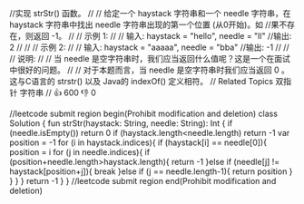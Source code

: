 //实现 strStr() 函数。 
//
// 给定一个 haystack 字符串和一个 needle 字符串，在 haystack 字符串中找出 needle 字符串出现的第一个位置 (从0开始)。如
//果不存在，则返回 -1。 
//
// 示例 1: 
//
// 输入: haystack = "hello", needle = "ll"
//输出: 2
// 
//
// 示例 2: 
//
// 输入: haystack = "aaaaa", needle = "bba"
//输出: -1
// 
//
// 说明: 
//
// 当 needle 是空字符串时，我们应当返回什么值呢？这是一个在面试中很好的问题。 
//
// 对于本题而言，当 needle 是空字符串时我们应当返回 0 。这与C语言的 strstr() 以及 Java的 indexOf() 定义相符。 
// Related Topics 双指针 字符串 
// 👍 600 👎 0


//leetcode submit region begin(Prohibit modification and deletion)
class Solution {
    fun strStr(haystack: String, needle: String): Int {
        if (needle.isEmpty()) return 0
        if (haystack.length<needle.length) return -1
        var position = -1
        for (i in haystack.indices){
            if (haystack[i] == needle[0]){
                position = i
                for (j in needle.indices){
                    if (position+needle.length>haystack.length){
                        return -1
                    }else if (needle[j] != haystack[position+j]){
                        break
                    }else if (j == needle.length-1){
                        return  position
                    }
                }
            }
        }
        return -1
    }
}
//leetcode submit region end(Prohibit modification and deletion)

